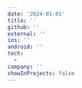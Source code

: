 ```yaml
---
date: '2024-01-01'
title: ''
github: ''
external: ''
ios: ''
android: ''
tech:
  - 
company: ''
showInProjects: false
---
```



